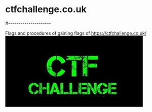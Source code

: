 # ctfchallenge.co.uk
#---------------------

Flags and procedures of gaining flags of https://ctfchallenge.co.uk/
![SEC_WHATSAPP_SPAMMER](https://github.com/root-ji218at/ctfchallenge.co.uk/blob/master/pictures/readme_img.png)

